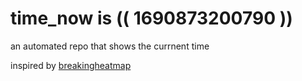 # time_now is (( 1690873200790 ))

an automated repo that shows the currnent time

inspired by [breakingheatmap](https://github.com/breakingheatmap/breakingheatmap)